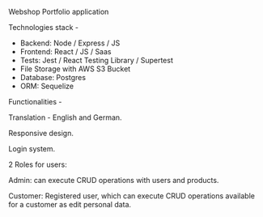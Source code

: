 Webshop Portfolio application

Technologies stack -

- Backend: Node / Express / JS
- Frontend: React / JS / Saas
- Tests: Jest / React Testing Library / Supertest
- File Storage with AWS S3 Bucket
- Database: Postgres
- ORM: Sequelize

Functionalities -

Translation - English and German.

Responsive design.

Login system.

2 Roles for users:

Admin: can execute CRUD operations with users and products.

Customer: Registered user, which can execute CRUD operations available for a customer as edit personal data.
